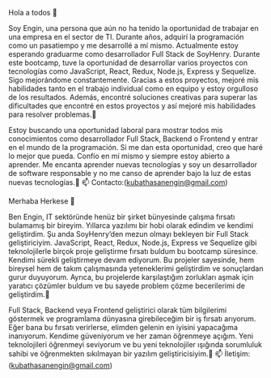 Hola a todos 👋

Soy Engin, una persona que aún no ha tenido la oportunidad de trabajar en una empresa en el sector de TI. Durante años, adquirí la programación como un pasatiempo y me desarrollé a mí mismo. Actualmente estoy esperando graduarme como desarrollador Full Stack de SoyHenry. Durante este bootcamp, tuve la oportunidad de desarrollar varios proyectos con tecnologías como JavaScript, React, Redux, Node.js, Express y Sequelize. Sigo mejorándome constantemente. Gracias a estos proyectos, mejoré mis habilidades tanto en el trabajo individual como en equipo y estoy orgulloso de los resultados. Además, encontré soluciones creativas para superar las dificultades que encontré en estos proyectos y así mejoré mis habilidades para resolver problemas.💪

Estoy buscando una oportunidad laboral para mostrar todos mis conocimientos como desarrollador Full Stack, Backend o Frontend y entrar en el mundo de la programación. Si me dan esta oportunidad, creo que haré lo mejor que pueda. Confío en mí mismo y siempre estoy abierto a aprender. Me encanta aprender nuevas tecnologías y soy un desarrollador de software responsable y no me canso de aprender bajo la luz de estas nuevas tecnologías.🚀
📫 Contacto:(kubathasanengin@gmail.com)



Merhaba Herkese 👋

Ben Engin, IT sektöründe henüz bir şirket bünyesinde çalışma fırsatı bulamamış bir bireyim. Yıllarca yazılımı bir hobi olarak edindim ve kendimi geliştirdim. Şu anda SoyHenry’den mezun olmayı bekleyen bir Full Stack geliştiriciyim. JavaScript, React, Redux, Node.js, Express ve Sequelize gibi teknolojilerle birçok proje geliştirme fırsatı buldum bu bootcamp süresince. Kendimi sürekli geliştirmeye devam ediyorum. Bu projeler sayesinde, hem bireysel hem de takım çalışmasında yeteneklerimi geliştirdim ve sonuçlardan gurur duyuyorum. Ayrıca, bu projelerde karşılaştığım zorlukları aşmak için yaratıcı çözümler buldum ve bu sayede problem çözme becerilerimi de geliştirdim.💪

Full Stack, Backend veya Frontend geliştirici olarak tüm bilgilerimi göstermek ve programlama dünyasına girebileceğim bir iş fırsatı arıyorum. Eğer bana bu fırsatı verirlerse, elimden gelenin en iyisini yapacağıma inanıyorum. Kendime güveniyorum ve her zaman öğrenmeye açığım. Yeni teknolojileri öğrenmeyi seviyorum ve bu yeni teknolojiler ışığında sorumluluk sahibi ve öğrenmekten sıkılmayan bir yazılım geliştiricisiyim.🚀
📫 İletişim:(kubathasanengin@gmail.com)
